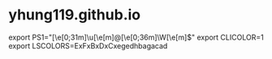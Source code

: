 # yhung119.github.io
export PS1="\[\e[0;31m\]\u\[\e[m\]@\[\e[0;36m\]\W\[\e[m\]$"
export CLICOLOR=1
export LSCOLORS=ExFxBxDxCxegedhbagacad
